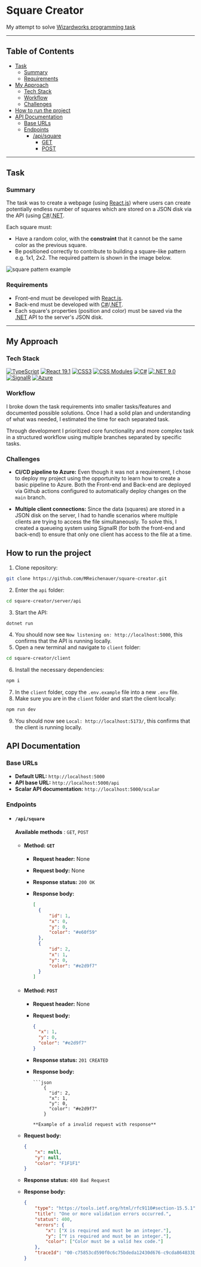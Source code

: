 # Square Creator

My attempt to solve [Wizardworks programming task](https://github.com/Wizardworks-AB/programmeringsuppgift/blob/master/Wizardworks%20-%20programmeringsuppgift.pdf)

---

## Table of Contents

- [Task](#task)
  - [Summary](#summary)
  - [Requirements](#requirements)
- [My Approach](#my-approach)
  - [Tech Stack](#tech-stack)
  - [Workflow](#workflow)
  - [Challenges](#challenges)
- [How to run the project](#how-to-run-the-project)
- [API Documentation](#api-documentation)
  - [Base URLs](#base-urls)
  - [Endpoints](#endpoints)
    - [/api/square](#apisquare)
      - [GET](#method-get)
      - [POST](#method-post)

---

## Task

### Summary

The task was to create a webpage (using [React.js](https://react.dev/)) where users can create potentially endless number of squares which are stored on a JSON disk via the API (using [C#](https://dotnet.microsoft.com/en-us/languages/csharp)/[.NET](https://learn.microsoft.com/en-us/dotnet/).

Each square must:

- Have a random color, with the **constraint** that it cannot be the same color as the previous square.
- Be positioned correctly to contribute to building a square-like pattern e.g. 1x1, 2x2. The required pattern is shown in the image below.

![square pattern example](https://github.com/user-attachments/assets/5412125b-8e5d-4513-b10f-9cba7c75de8a)

### Requirements

- Front-end must be developed with [React.js](https://react.dev/).
- Back-end must be developed with [C#](https://dotnet.microsoft.com/en-us/languages/csharp)/[.NET](https://learn.microsoft.com/en-us/dotnet/).
- Each square's properties (position and color) must be saved via the [.NET](https://learn.microsoft.com/en-us/dotnet/) API to the server's JSON disk.

---

## My Approach

### Tech Stack

[![TypeScript](https://img.shields.io/badge/TypeScript-3178C6?style=for-the-badge&logo=typescript&logoColor=white)](https://www.typescriptlang.org/)
[![React 19.1](https://img.shields.io/badge/React-20232A?style=for-the-badge&logo=react&logoColor=61DAFB)](https://react.dev)
[![CSS3](https://img.shields.io/badge/CSS3-1572B6?style=for-the-badge&logo=css3&logoColor=white)](https://developer.mozilla.org/en-US/docs/Web/CSS)
[![CSS Modules](https://img.shields.io/badge/CSS%20Modules-2D2D2D?style=for-the-badge&logo=css3&logoColor=white)](https://github.com/css-modules/css-modules)
[![C#](https://img.shields.io/badge/C%23-239120?style=for-the-badge&logo=c-sharp&logoColor=white)](https://learn.microsoft.com/en-us/dotnet/csharp/)
[![.NET 9.0](https://img.shields.io/badge/.NET-512BD4?style=for-the-badge&logo=dotnet&logoColor=white)](https://dotnet.microsoft.com/)
[![SignalR](https://img.shields.io/badge/SignalR-5C2D91?style=for-the-badge&logo=signalr&logoColor=white)](https://learn.microsoft.com/en-us/aspnet/core/signalr/)
[![Azure](https://img.shields.io/badge/Azure-0078D4?style=for-the-badge&logo=microsoft-azure&logoColor=white)](https://azure.microsoft.com/)

### Workflow

I broke down the task requirements into smaller tasks/features and documented possible solutions. Once I had a solid plan and understanding of what was needed, I estimated the time for each separated task.

Through development I prioritized core functionality and more complex task in a structured workflow using multiple branches separated by specific tasks.

### Challenges

- **CI/CD pipeline to Azure:** Even though it was not a requirement, I chose to deploy my project using the opportunity to learn how to create a basic pipeline to Azure. Both the Front-end and Back-end are deployed via Github actions configured to automatically deploy changes on the `main` branch.

- **Multiple client connections:** Since the data (squares) are stored in a JSON disk on the server, I had to handle scenarios where multiple clients are trying to access the file simultaneously. To solve this, I created a queueing system using SignalR (for both the front-end and back-end) to ensure that only one client has access to the file at a time.

## How to run the project

1. Clone repository:

```bash
git clone https://github.com/MReichenauer/square-creator.git
```

2. Enter the `api` folder:

```bash
cd square-creator/server/api
```

3. Start the API:

```bash
dotnet run
```

4. You should now see `Now listening on: http://localhost:5000`, this confirms that the API is running locally.
5. Open a new terminal and navigate to `client` folder:

```bash
cd square-creator/client
```

6. Install the necessary dependencies:

```bash
npm i
```

7. In the `client` folder, copy the `.env.example` file into a new `.env` file.
8. Make sure you are in the `client` folder and start the client locally:

```bash
npm run dev
```

9. You should now see `Local: http://localhost:5173/`, this confirms that the client is running locally.

## API Documentation

### Base URLs

- **Default URL:** `http://localhost:5000`
- **API base URL:** `http://localhost:5000/api`
- **Scalar API documentation:** `http://localhost:5000/scalar`

### Endpoints

- #### `/api/square`

  **Available methods** : `GET`, `POST`

  - #### Method: `GET`

    - **Request header:** None
    - **Request body:** None
    - **Response status:** `200 OK`
    - **Response body:**

      ```json
      [
      	{
      		"id": 1,
      		"x": 0,
      		"y": 0,
      		"color": "#e60f59"
      	},
      	{
      		"id": 2,
      		"x": 1,
      		"y": 0,
      		"color": "#e2d9f7"
      	}
      ]
      ```

  - #### Method: `POST`

    - **Request header:** None
    - **Request body:**
      ```json
      {
      	"x": 1,
      	"y": 0,
      	"color": "#e2d9f7"
      }
      ```
    - **Response status:** `201 CREATED`
    - **Response body:**

          ```json
              {
                "id": 2,
                "x": 1,
                "y": 0,
                "color": "#e2d9f7"
              }

      ```
      **Example of a invalid request with response**
      ```

  - **Request body:**
    ```json
    {
    	"x": null,
    	"y": null,
    	"color": "F1F1F1"
    }
    ```
  - **Response status:** `400 Bad Request`
  - **Response body:**
    ```json
    {
    	"type": "https://tools.ietf.org/html/rfc9110#section-15.5.1",
    	"title": "One or more validation errors occurred.",
    	"status": 400,
    	"errors": {
    		"x": ["X is required and must be an integer."],
    		"y": ["Y is required and must be an integer."],
    		"color": ["Color must be a valid hex code."]
    	},
    	"traceId": "00-c75853cd590f0c6c75bdeda12430d676-c9cda864833bb172-00"
    }
    ```
